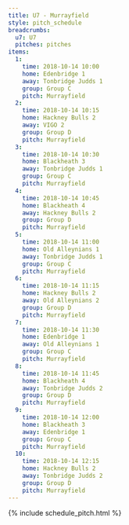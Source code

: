```yaml
---
title: U7 - Murrayfield
style: pitch_schedule
breadcrumbs:
  u7: U7
  pitches: pitches
items:
  1:
    time: 2018-10-14 10:00
    home: Edenbridge 1
    away: Tonbridge Judds 1
    group: Group C
    pitch: Murrayfield
  2:
    time: 2018-10-14 10:15
    home: Hackney Bulls 2
    away: VIGO 2
    group: Group D
    pitch: Murrayfield
  3:
    time: 2018-10-14 10:30
    home: Blackheath 3
    away: Tonbridge Judds 1
    group: Group C
    pitch: Murrayfield
  4:
    time: 2018-10-14 10:45
    home: Blackheath 4
    away: Hackney Bulls 2
    group: Group D
    pitch: Murrayfield
  5:
    time: 2018-10-14 11:00
    home: Old Alleynians 1
    away: Tonbridge Judds 1
    group: Group C
    pitch: Murrayfield
  6:
    time: 2018-10-14 11:15
    home: Hackney Bulls 2
    away: Old Alleynians 2
    group: Group D
    pitch: Murrayfield
  7:
    time: 2018-10-14 11:30
    home: Edenbridge 1
    away: Old Alleynians 1
    group: Group C
    pitch: Murrayfield
  8:
    time: 2018-10-14 11:45
    home: Blackheath 4
    away: Tonbridge Judds 2
    group: Group D
    pitch: Murrayfield
  9:
    time: 2018-10-14 12:00
    home: Blackheath 3
    away: Edenbridge 1
    group: Group C
    pitch: Murrayfield
  10:
    time: 2018-10-14 12:15
    home: Hackney Bulls 2
    away: Tonbridge Judds 2
    group: Group D
    pitch: Murrayfield
---
```


{% include schedule_pitch.html %}
